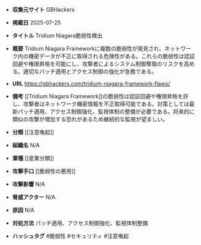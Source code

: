 - **収集元サイト**
GBHackers

- **掲載日**
2025-07-25

- **タイトル**
Tridium Niagara脆弱性検出

- **概要**
Tridium Niagara Frameworkに複数の脆弱性が発見され、ネットワーク内の機密データが不正に取得される危険性がある。これらの脆弱性は認証回避や権限昇格を可能にし、攻撃者によるシステム制御奪取のリスクを高める。適切なパッチ適用とアクセス制御の強化が急務である。

- **URL**
https://gbhackers.com/tridium-niagara-framework-flaws/

- **備考**
[[Tridium Niagara Framework]]の脆弱性は認証回避や権限昇格を許し、攻撃者はネットワーク機密情報を不正取得可能である。対策としては最新パッチ適用、アクセス制御強化、監視体制の整備が必要である。将来的に類似の攻撃が増加する恐れがあるため継続的な監視が望ましい。

- **分類**
[[注意喚起]]

- **組織名**
N/A

- **業種**
[[産業分類]]

- **攻撃手口**
[[脆弱性の悪用]]

- **攻撃影響**
N/A

- **脅威アクター**
N/A

- **原因**
N/A

- **対処方法**
パッチ適用、アクセス制御強化、監視体制整備

- **ハッシュタグ**
#脆弱性 #セキュリティ #注意喚起
